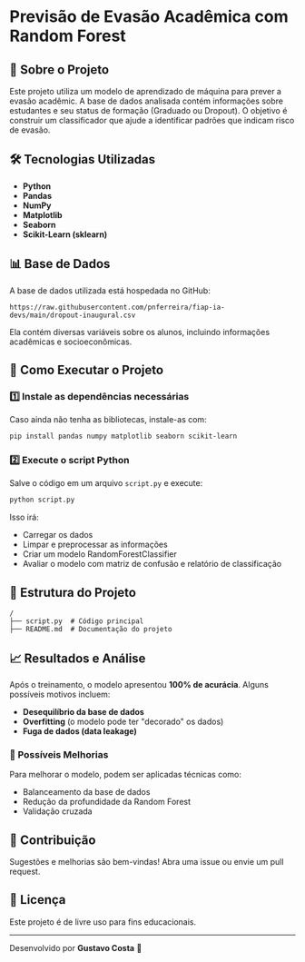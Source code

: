 # Previsão de Evasão Acadêmica com Random Forest

## 📌 Sobre o Projeto
Este projeto utiliza um modelo de aprendizado de máquina para prever a evasão acadêmic. A base de dados analisada contém informações sobre estudantes e seu status de formação (Graduado ou Dropout). O objetivo é construir um classificador que ajude a identificar padrões que indicam risco de evasão.

## 🛠️ Tecnologias Utilizadas
- **Python**
- **Pandas**
- **NumPy**
- **Matplotlib**
- **Seaborn**
- **Scikit-Learn (sklearn)**

## 📊 Base de Dados
A base de dados utilizada está hospedada no GitHub:

```
https://raw.githubusercontent.com/pnferreira/fiap-ia-devs/main/dropout-inaugural.csv
```

Ela contém diversas variáveis sobre os alunos, incluindo informações acadêmicas e socioeconômicas.

## 🚀 Como Executar o Projeto
### 1️⃣ Instale as dependências necessárias
Caso ainda não tenha as bibliotecas, instale-as com:

```bash
pip install pandas numpy matplotlib seaborn scikit-learn
```

### 2️⃣ Execute o script Python
Salve o código em um arquivo `script.py` e execute:

```bash
python script.py
```

Isso irá:
- Carregar os dados
- Limpar e preprocessar as informações
- Criar um modelo RandomForestClassifier
- Avaliar o modelo com matriz de confusão e relatório de classificação

## 📌 Estrutura do Projeto

```
/
├── script.py  # Código principal
├── README.md  # Documentação do projeto
```

## 📈 Resultados e Análise
Após o treinamento, o modelo apresentou **100% de acurácia**. Alguns possíveis motivos incluem:
- **Desequilíbrio da base de dados**
- **Overfitting** (o modelo pode ter "decorado" os dados)
- **Fuga de dados (data leakage)**

### 📌 Possíveis Melhorias
Para melhorar o modelo, podem ser aplicadas técnicas como:
- Balanceamento da base de dados
- Redução da profundidade da Random Forest
- Validação cruzada

## 📢 Contribuição
Sugestões e melhorias são bem-vindas! Abra uma issue ou envie um pull request. 

## 📜 Licença
Este projeto é de livre uso para fins educacionais. 

---

Desenvolvido por **Gustavo Costa** 🚀

